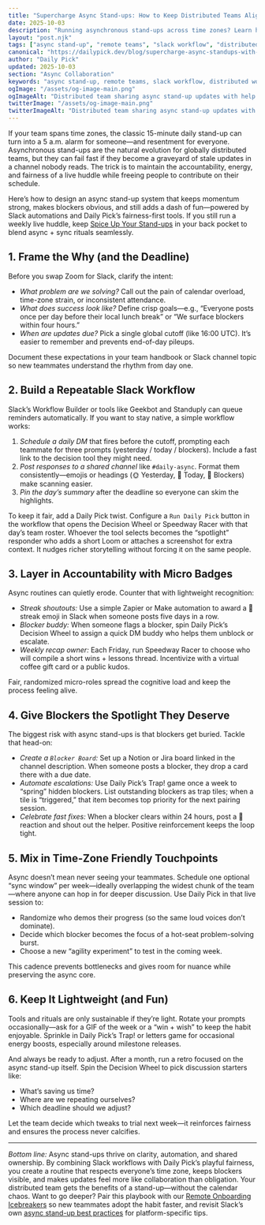 ```yaml
---
title: "Supercharge Async Stand-ups: How to Keep Distributed Teams Aligned with Slack and Daily Pick"
date: 2025-10-03
description: "Running asynchronous stand-ups across time zones? Learn how to pair Slack workflows with Daily Pick's fun fairness tools to keep updates flowing, engagement high, and blockers visible—without sacrificing anyone’s sleep."
layout: "post.njk"
tags: ["async stand-up", "remote teams", "slack workflow", "distributed work", "team productivity", "meeting alternatives"]
canonical: "https://dailypick.dev/blog/supercharge-async-standups-with-slack-and-daily-pick/"
author: "Daily Pick"
updated: 2025-10-03
section: "Async Collaboration"
keywords: "async stand-up, remote teams, slack workflow, distributed work, team productivity, meeting alternatives"
ogImage: "/assets/og-image-main.png"
ogImageAlt: "Distributed team sharing async stand-up updates with help from Daily Pick inside Slack"
twitterImage: "/assets/og-image-main.png"
twitterImageAlt: "Distributed team sharing async stand-up updates with help from Daily Pick inside Slack"
---
```


If your team spans time zones, the classic 15-minute daily stand-up can turn into a 5 a.m. alarm for someone—and resentment for everyone. Asynchronous stand-ups are the natural evolution for globally distributed teams, but they can fail fast if they become a graveyard of stale updates in a channel nobody reads. The trick is to maintain the accountability, energy, and fairness of a live huddle while freeing people to contribute on their schedule.

Here’s how to design an async stand-up system that keeps momentum strong, makes blockers obvious, and still adds a dash of fun—powered by Slack automations and Daily Pick’s fairness-first tools. If you still run a weekly live huddle, keep [Spice Up Your Stand-ups](/blog/spice-up-your-standups-5-fun-ways/) in your back pocket to blend async + sync rituals seamlessly.

## 1. Frame the Why (and the Deadline)

Before you swap Zoom for Slack, clarify the intent:

- *What problem are we solving?* Call out the pain of calendar overload, time-zone strain, or inconsistent attendance.
- *What does success look like?* Define crisp goals—e.g., “Everyone posts once per day before their local lunch break” or “We surface blockers within four hours.”
- *When are updates due?* Pick a single global cutoff (like 16:00 UTC). It’s easier to remember and prevents end-of-day pileups.

Document these expectations in your team handbook or Slack channel topic so new teammates understand the rhythm from day one.

## 2. Build a Repeatable Slack Workflow

Slack’s Workflow Builder or tools like Geekbot and Standuply can queue reminders automatically. If you want to stay native, a simple workflow works:

1. *Schedule a daily DM* that fires before the cutoff, prompting each teammate for three prompts (yesterday / today / blockers). Include a fast link to the decision tool they might need.
2. *Post responses to a shared channel* like `#daily-async`. Format them consistently—emojis or headings (🌞 Yesterday, 🚀 Today, 🧱 Blockers) make scanning easier.
3. *Pin the day’s summary* after the deadline so everyone can skim the highlights.

To keep it fair, add a Daily Pick twist. Configure a `Run Daily Pick` button in the workflow that opens the Decision Wheel or Speedway Racer with that day’s team roster. Whoever the tool selects becomes the “spotlight” responder who adds a short Loom or attaches a screenshot for extra context. It nudges richer storytelling without forcing it on the same people.

## 3. Layer in Accountability with Micro Badges

Async routines can quietly erode. Counter that with lightweight recognition:

- *Streak shoutouts:* Use a simple Zapier or Make automation to award a 🎯 streak emoji in Slack when someone posts five days in a row.
- *Blocker buddy:* When someone flags a blocker, spin Daily Pick’s Decision Wheel to assign a quick DM buddy who helps them unblock or escalate.
- *Weekly recap owner:* Each Friday, run Speedway Racer to choose who will compile a short wins + lessons thread. Incentivize with a virtual coffee gift card or a public kudos.

Fair, randomized micro-roles spread the cognitive load and keep the process feeling alive.

## 4. Give Blockers the Spotlight They Deserve

The biggest risk with async stand-ups is that blockers get buried. Tackle that head-on:

- *Create a `Blocker Board`:* Set up a Notion or Jira board linked in the channel description. When someone posts a blocker, they drop a card there with a due date.
- *Automate escalations:* Use Daily Pick’s Trap! game once a week to “spring” hidden blockers. List outstanding blockers as trap tiles; when a tile is “triggered,” that item becomes top priority for the next pairing session.
- *Celebrate fast fixes:* When a blocker clears within 24 hours, post a 🎉 reaction and shout out the helper. Positive reinforcement keeps the loop tight.

## 5. Mix in Time-Zone Friendly Touchpoints

Async doesn’t mean never seeing your teammates. Schedule one optional “sync window” per week—ideally overlapping the widest chunk of the team—where anyone can hop in for deeper discussion. Use Daily Pick in that live session to:

- Randomize who demos their progress (so the same loud voices don’t dominate).
- Decide which blocker becomes the focus of a hot-seat problem-solving burst.
- Choose a new “agility experiment” to test in the coming week.

This cadence prevents bottlenecks and gives room for nuance while preserving the async core.

## 6. Keep It Lightweight (and Fun)

Tools and rituals are only sustainable if they’re light. Rotate your prompts occasionally—ask for a GIF of the week or a “win + wish” to keep the habit enjoyable. Sprinkle in Daily Pick’s Trap! or letters game for occasional energy boosts, especially around milestone releases.

And always be ready to adjust. After a month, run a retro focused on the async stand-up itself. Spin the Decision Wheel to pick discussion starters like:

- What’s saving us time?
- Where are we repeating ourselves?
- Which deadline should we adjust?

Let the team decide which tweaks to trial next week—it reinforces fairness and ensures the process never calcifies.

---

*Bottom line:* Async stand-ups thrive on clarity, automation, and shared ownership. By combining Slack workflows with Daily Pick’s playful fairness, you create a routine that respects everyone’s time zone, keeps blockers visible, and makes updates feel more like collaboration than obligation. Your distributed team gets the benefits of a stand-up—without the calendar chaos. Want to go deeper? Pair this playbook with our [Remote Onboarding Icebreakers](/blog/remote-onboarding-icebreakers-your-new-hires-will-love/) so new teammates adopt the habit faster, and revisit Slack’s own [async stand-up best practices](https://slack.com/blog/collaboration/async-standups) for platform-specific tips.

